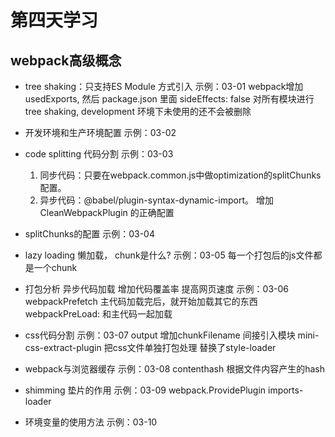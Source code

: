 # 第四天学习

## webpack高级概念

* tree shaking：只支持ES Module 方式引入 示例：03-01
  webpack增加usedExports, 然后
  package.json 里面 sideEffects: false 对所有模块进行tree shaking, development 环境下未使用的还不会被删除
  
* 开发环境和生产环境配置 示例：03-02

* code splitting 代码分割 示例：03-03
  1. 同步代码：只要在webpack.common.js中做optimization的splitChunks配置。
  2. 异步代码：@babel/plugin-syntax-dynamic-import。
  增加CleanWebpackPlugin 的正确配置

* splitChunks的配置 示例：03-04

* lazy loading 懒加载， chunk是什么? 示例：03-05
  每一个打包后的js文件都是一个chunk

* 打包分析 异步代码加载 增加代码覆盖率 提高网页速度 示例：03-06
 webpackPrefetch 主代码加载完后，就开始加载其它的东西
 webpackPreLoad: 和主代码一起加载

* css代码分割 示例：03-07
  output 增加chunkFilename 间接引入模块
  mini-css-extract-plugin 把css文件单独打包处理 替换了style-loader

* webpack与浏览器缓存 示例：03-08
  contenthash 根据文件内容产生的hash

* shimming 垫片的作用 示例：03-09
 webpack.ProvidePlugin
 imports-loader

* 环境变量的使用方法 示例：03-10
